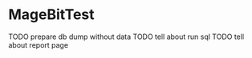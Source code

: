# MageBitTest

TODO prepare db dump without data
TODO tell about run sql
TODO tell about report page